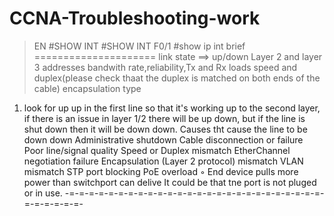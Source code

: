 # CCNA-Troubleshooting-work
>EN
#SHOW INT
#SHOW INT F0/1
#show ip int brief
=====================
link state ==> up/down
Layer 2 and layer 3 addresses
bandwith rate,reliability,Tx and Rx loads
speed and duplex(please check thaat the duplex is matched on both ends of the cable)
encapsulation type
1. look for up up in the first line so that it's working up to the second layer,
if there is an issue in layer 1/2 there will be up down, but if the line is shut down then it will be down down.
Causes tht cause the line to be down down
Administrative shutdown
 Cable disconnection or failure
 Poor line/signal quality
 Speed or Duplex mismatch
 EtherChannel negotiation failure
 Encapsulation (Layer 2 protocol) mismatch
 VLAN mismatch
 STP port blocking
 PoE overload 
◦ End device pulls more power than switchport can delive
It could be that tne port is not pluged or in use.
-=-=-=-=-=-=-=-=-=-=-=-=-=-=-=-=-=-=-=-=-=-=-=-=-=-=-=-=-=-=-=-=-

